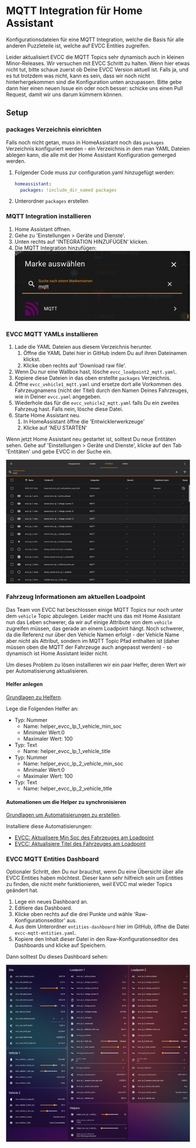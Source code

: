 # MQTT Integration für Home Assistant

Konfigurationsdateien für eine MQTT Integration, welche die Basis für alle anderen Puzzleteile ist, welche auf EVCC Entities zugreifen.

Leider aktualisiert EVCC die MQTT Topics sehr dynamisch auch in kleinen Minor-Releases. Wir versuchen mit EVCC Schritt zu halten. Wenn hier etwas nicht tut, bitte schaue zuerst ob Deine EVCC Version aktuell ist. Falls ja, und es tut trotzdem was nicht, kann es sein, dass wir noch nicht hinterhergekommen sind die Konfiguration unten anzupassen. Bitte gebe dann hier einen neuen Issue ein oder noch besser: schicke uns einen Pull Request, damit wir uns darum kümmern können.

## Setup

### packages Verzeichnis einrichten

Falls noch nicht getan, muss in HomeAssistant noch das `packages` Verzeichnis konfiguriert werden - ein Verzeichnis in dem man YAML Dateien ablegen kann, die alle mit der Home Assistant Konfiguration gemerged werden.

1. Folgender Code muss zur configuration.yaml hinzugefügt werden:
    ```yaml
    homeassistant:
      packages: !include_dir_named packages
    ```
2. Unterordner `packages` erstellen

### MQTT Integration installieren

1. Home Assistant öffnen.
2. Gehe zu 'Einstellungen > Geräte und Dienste'.
3. Unten rechts auf 'INTEGRATION HINZUFÜGEN' klicken.
4. Die MQTT Integration hinzufügen:
   ![MQTT Integration hinzufügen](./img/image.png)

### EVCC MQTT YAMLs installieren

1. Lade die YAML Dateien aus diesem Verzeichnis herunter. 
   1. Öffne die YAML Datei hier in GitHub indem Du auf ihren Dateinamen klickst.
   2. Klicke oben rechts auf 'Download raw file'.
2. Wenn Du nur eine Wallbox hast, lösche `evcc_loadpoint2_mqtt.yaml`. 
3. Kopiere diese Dateien in das oben erstellte `packages` Verzeichnis.
4. Öffne `evcc_vehicle1_mqtt.yaml` und ersetze dort alle Vorkommen des Fahrzeugnamens (nicht der Titel) durch den Namen Deines Fahrzeuges, wie in Deiner `evcc.yaml` angegeben.
5. Wiederhole das für die `evcc_vehicle2_mqtt.yaml` falls Du ein zweites Fahrzeug hast. Falls nein, lösche diese Datei.
6. Starte Home Assistant neu.
   1. In HomeAssistant öffne die 'Entwicklerwerkzeuge'
   2. Klicke auf 'NEU STARTEN'

Wenn jetzt Home Assistant neu gestartet ist, solltest Du neue Entitäten sehen. Gehe auf 'Einstellungen > Geräte und Dienste', klicke auf den Tab 'Entitäten' und gebe EVCC in der Suche ein.

![Liste der Entities](./img/entity-list.png)

### Fahrzeug Informationen am aktuellen Loadpoint

Das Team von EVCC hat beschlossen einige MQTT Topics nur noch unter dem `vehicle` Topic abzulegen. Leider macht uns das mit Home Assistant nun das Leben schwerer, da wir auf einige Attribute von dem `vehicle` zugreifen müssen, das gerade an einem Loadpoint hängt. Noch schwerer, da die Referenz nur über den Vehicle Namen erfolgt - der Vehicle Name aber nicht als Attribut, sondern im MQTT Topic Pfad enthalten ist (daher müssen oben die MQTT der Fahrzeuge auch angepasst werden) - so dynamisch ist Home Assistant leider nicht.

Um dieses Problem zu lösen installieren wir ein paar Helfer, deren Wert wir per Automatisierung aktualisieren.

#### Helfer anlegen

[Grundlagen zu Helfern](../../README.md#helfer).

Lege die Folgenden Helfer an:

- Typ: Nummer
  - Name: helper_evcc_lp_1_vehicle_min_soc
  - Minimaler Wert:0
  - Maximaler Wert: 100
- Typ: Text
  - Name: helper_evcc_lp_1_vehicle_title
- Typ: Nummer
  - Name: helper_evcc_lp_2_vehicle_min_soc
  - Minimaler Wert:0
  - Maximaler Wert: 100
- Typ: Text
  - Name: helper_evcc_lp_2_vehicle_title


#### Automationen um die Helper zu synchronisieren

[Grundlagen um Automatisierungen zu erstellen](../../README.md#home-assistant-artefakte).

Installiere diese Automatisierungen:
- [EVCC: Aktualisere Min Soc des Fahrzeuges am Loadpoint](./automatisierungen/evcc%20-%20aktualisiere%20min%20soc%20des%20fahrzeuges%20am%20loadpoint.yaml)
- [EVCC: Aktualisiere Titel des Fahrzeuges am Loadpoint](./automatisierungen/evcc%20-%20aktualisiere%20titel%20des%20fahrzeuges%20am%20loadpoint.yaml)

### EVCC MQTT Entities Dashboard

Optionaler Schritt, den Du nur brauchst, wenn Du eine Übersicht über alle EVCC Entities haben möchtest. Dieser kann sehr hilfreich sein um Entities zu finden, die nicht mehr funktionieren, weil EVCC mal wieder Topics geändert hat.

1. Lege ein neues Dashboard an.
2. Editiere das Dashboard.
3. Klicke oben rechts auf die drei Punkte und wähle 'Raw-Konfigurationseditor' aus.
4. Aus dem Unterordner `entities-dashboard` hier im GitHub, öffne die Datei `evcc-mqtt-entities.yaml`.
5. Kopiere den Inhalt dieser Datei in den Raw-Konfigurationseditor des Dashboards und klicke auf Speichern.

Dann solltest Du dieses Dashboard sehen:

![EVCC Entity Dashboard](./img/entity-dashboard.png)